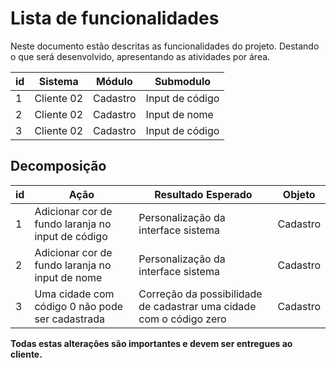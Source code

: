 # Lista de funcionalidades

Neste documento estão descritas as funcionalidades do projeto. Destando o que será desenvolvido, apresentando as atividades por área.

| id  | Sistema    | Módulo   | Submodulo       |
| --- | ---------- | -------- | --------------- |
| 1   | Cliente 02 | Cadastro | Input de código |
| 2   | Cliente 02 | Cadastro | Input de nome   |
| 3   | Cliente 02 | Cadastro | Input de código |

## Decomposição

| id  | Ação                                              | Resultado Esperado                                                  | Objeto   |
| --- | ------------------------------------------------- | ------------------------------------------------------------------- | -------- |
| 1   | Adicionar cor de fundo laranja no input de código | Personalização da interface sistema                                 | Cadastro |
| 2   | Adicionar cor de fundo laranja no input de nome   | Personalização da interface sistema                                 | Cadastro |
| 3   | Uma cidade com código 0 não pode ser cadastrada   | Correção da possibilidade de cadastrar uma cidade com o código zero | Cadastro |

**Todas estas alterações são importantes e devem ser entregues ao cliente.**
